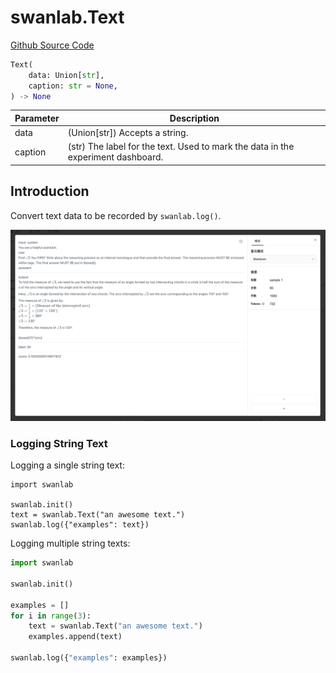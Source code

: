 # swanlab.Text

[Github Source Code](https://github.com/SwanHubX/SwanLab/blob/main/swanlab/data/modules/text.py)

```python
Text(
    data: Union[str],
    caption: str = None,
) -> None
```

| Parameter | Description |
|-----------|-------------|
| data      | (Union[str]) Accepts a string. |
| caption   | (str) The label for the text. Used to mark the data in the experiment dashboard. |

## Introduction

Convert text data to be recorded by `swanlab.log()`.

![](./py-text/show.png)


### Logging String Text

Logging a single string text:

```python{4}
import swanlab

swanlab.init()
text = swanlab.Text("an awesome text.")
swanlab.log({"examples": text})
```

Logging multiple string texts:

```python
import swanlab

swanlab.init()

examples = []
for i in range(3):
    text = swanlab.Text("an awesome text.")
    examples.append(text)

swanlab.log({"examples": examples})
```